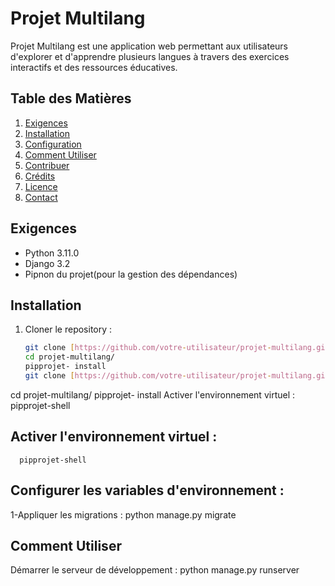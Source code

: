# Projet Multilang

Projet Multilang est une application web permettant aux utilisateurs d'explorer et d'apprendre plusieurs langues à travers des exercices interactifs et des ressources éducatives.

## Table des Matières

1. [Exigences](#exigences)
2. [Installation](#installation)
3. [Configuration](#configuration)
4. [Comment Utiliser](#comment-utiliser)
5. [Contribuer](#contribuer)
6. [Crédits](#crédits)
7. [Licence](#licence)
8. [Contact](#contact)

## Exigences

- Python 3.11.0
- Django 3.2
- Pipnon du projet(pour la gestion des dépendances)

## Installation

1. Cloner le repository :

   ```bash
   git clone [https://github.com/votre-utilisateur/projet-multilang.git](https://github.com/NGUEDIA23/projet-.git)](https://github.com/NGUEDIA23/projet-.git)
   cd projet-multilang/
   pipprojet- install
   git clone [https://github.com/votre-utilisateur/projet-multilang.git](https://github.com/NGUEDIA23/projet-.git)](https://github.com/NGUEDIA23/projet-.git)
cd projet-multilang/
pipprojet- install
Activer l'environnement virtuel :
   pipprojet-shell

   ## Activer l'environnement virtuel :
      pipprojet-shell

  ## Configurer les variables d'environnement :

1-Appliquer les migrations :
python manage.py migrate

## Comment Utiliser
Démarrer le serveur de développement :
python manage.py runserver
